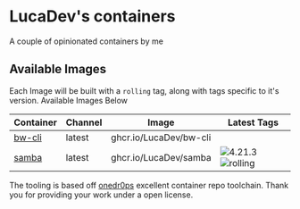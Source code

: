 <!---
NOTE: AUTO-GENERATED FILE
to edit this file, instead edit its template at: ./github/scripts/templates/README.md.j2
-->
# LucaDev's containers

A couple of opinionated containers by me

## Available Images

Each Image will be built with a `rolling` tag, along with tags specific to it's version. Available Images Below

Container | Channel | Image | Latest Tags
--- | --- | --- | ---
[bw-cli]() | latest | ghcr.io/LucaDev/bw-cli |
[samba](https://github.com/LucaDev/containers/pkgs/container/samba) | latest | ghcr.io/LucaDev/samba |![4.21.3](https://img.shields.io/badge/4.21.3-blue?style=flat-square) ![rolling](https://img.shields.io/badge/rolling-blue?style=flat-square)


The tooling is based off [onedr0ps](https://github.com/onedr0p/containers) excellent container repo toolchain.
Thank you for providing your work under a open license.